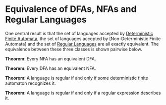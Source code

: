 # Equivalence of DFAs, NFAs and Regular Languages

One central result is that the set of languages accepted by 
[Deterministic Finite Automata](deterministic_finite_automata.md), 
the set of languages accepted by [Non-Deterministic Finite Automata] and the
set of [Regular Languages](regular_languages.md) are all exactly equivalent.
The equivalence between these three classes is shown pairwise below.

**Theorem**: Every NFA has an equivalent DFA.

**Theorem**: Every DFA has an equivalent NFA.

**Theorem**: A language is regular if and only if some deterministic finite automaton
recognizes it.

**Theorem**: A language is regular if and only if a regular expression describes it.